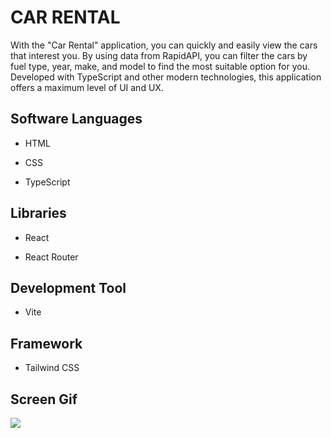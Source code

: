 <h1>CAR RENTAL</h1>

With the "Car Rental" application, you can quickly and easily view the cars that interest you. By using data from RapidAPI, you can filter the cars by fuel type, year, make, and model to find the most suitable option for you. Developed with TypeScript and other modern technologies, this application offers a maximum level of UI and UX.

<h2> Software Languages </h2>

- HTML

- CSS

- TypeScript

<h2> Libraries </h2>

- React

- React Router

<h2> Development Tool </h2>

- Vite

<h2> Framework </h2>

- Tailwind CSS


<h2> Screen Gif </h2>

![](car.gif)

